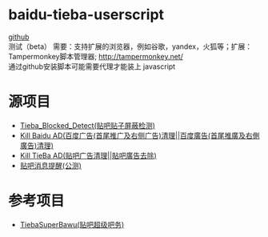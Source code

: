 # baidu-tieba-userscript
[github](https://github.com/shitianshiwa/baidu-tieba-userscript)<br/>
测试（beta）
需要：支持扩展的浏览器，例如谷歌，yandex，火狐等；扩展：Tampermonkey脚本管理器; http://tampermonkey.net/<br/>
通过github安装脚本可能需要代理才能装上
javascript
# 源项目
* [Tieba_Blocked_Detect(贴吧贴子屏蔽检测)](https://github.com/FirefoxBar/userscript/tree/master/Tieba_Blocked_Detect)
* [Kill Baidu AD(百度广告(首尾推广及右侧广告)清理||百度廣告(首尾推廣及右側廣告)清理)](https://github.com/hoothin/UserScripts/tree/master/Kill%20Baidu%20AD)
* [Kill TieBa AD(贴吧广告清理||貼吧廣告去除)](https://github.com/hoothin/UserScripts/blob/master/Kill%20TieBa%20AD)
* [贴吧消息提醒(公测)](https://t.52fisher.cn/tb-remind.html)

# 参考项目
* [TiebaSuperBawu(贴吧超级吧务)](https://github.com/52fisher/TiebaSuperBawu)

